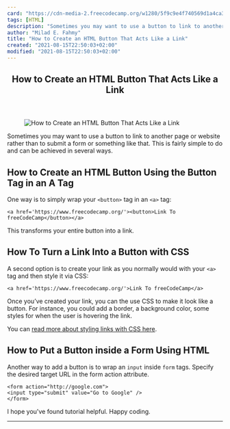 ```yaml
---
card: "https://cdn-media-2.freecodecamp.org/w1280/5f9c9e4f740569d1a4ca3c6e.jpg"
tags: [HTML]
description: "Sometimes you may want to use a button to link to another pag"
author: "Milad E. Fahmy"
title: "How to Create an HTML Button That Acts Like a Link"
created: "2021-08-15T22:50:03+02:00"
modified: "2021-08-15T22:50:03+02:00"
---
```

<div class="site-wrapper">
<main id="site-main" class="site-main outer">
<div class="inner">
<article class="post-full post tag-html ">
<header class="post-full-header">
<h1 class="post-full-title">How to Create an HTML Button That Acts Like a Link</h1>
</header>
<figure class="post-full-image">
<picture>
<source media="(max-width: 700px)" sizes="1px" srcset="data:image/gif;base64,R0lGODlhAQABAIAAAAAAAP///yH5BAEAAAAALAAAAAABAAEAAAIBRAA7 1w">
<source media="(min-width: 701px)" sizes="(max-width: 800px) 400px,
(max-width: 1170px) 700px,
1400px" srcset="https://cdn-media-2.freecodecamp.org/w1280/5f9c9e4f740569d1a4ca3c6e.jpg 300w,
https://cdn-media-2.freecodecamp.org/w1280/5f9c9e4f740569d1a4ca3c6e.jpg 600w,
https://cdn-media-2.freecodecamp.org/w1280/5f9c9e4f740569d1a4ca3c6e.jpg 1000w,
https://cdn-media-2.freecodecamp.org/w1280/5f9c9e4f740569d1a4ca3c6e.jpg 2000w">
<img onerror="this.style.display='none'" src="https://cdn-media-2.freecodecamp.org/w1280/5f9c9e4f740569d1a4ca3c6e.jpg" alt="How to Create an HTML Button That Acts Like a Link">
</picture>
</figure>
<section class="post-full-content">
<div class="post-content medium-migrated-article">
<p>Sometimes you may want to use a button to link to another page or website rather than to submit a form or something like that. This is fairly simple to do and can be achieved in several ways.</p><h2 id="how-to-create-an-html-button-using-the-button-tag-in-an-a-tag">How to Create an HTML Button Using the Button Tag in an A Tag</h2><p>One way is to simply wrap your <code>&lt;button&gt;</code> tag in an <code>&lt;a&gt;</code> tag:</p><pre><code class="language-html">&lt;a href='https://www.freecodecamp.org/'&gt;&lt;button&gt;Link To freeCodeCamp&lt;/button&gt;&lt;/a&gt;</code></pre><p>This transforms your entire button into a link.</p><h2 id="how-to-turn-a-link-into-a-button-with-css">How To Turn a Link Into a Button with CSS</h2><p>A second option is to create your link as you normally would with your <code>&lt;a&gt;</code> tag and then style it via CSS:</p><pre><code class="language-html">&lt;a href='https://www.freecodecamp.org/'&gt;Link To freeCodeCamp&lt;/a&gt;</code></pre><p>Once you’ve created your link, you can the use CSS to make it look like a button. For instance, you could add a border, a background color, some styles for when the user is hovering the link.</p><p>You can <a href="/news/a-quick-guide-to-styling-buttons-using-css-f64d4f96337f/">read more about styling links with CSS here</a>.</p><h2 id="how-to-put-a-button-inside-a-form-using-html">How to Put a Button inside a Form Using HTML</h2><p>Another way to add a button is to wrap an <code>input</code> inside <code>form</code> tags. Specify the desired target URL in the form action attribute.</p><pre><code class="language-html">&lt;form action="http://google.com"&gt;
&lt;input type="submit" value="Go to Google" /&gt;
&lt;/form&gt;</code></pre><p>I hope you've found tutorial helpful. Happy coding.</p>
</div>
<hr>
</section>
</article>
</div>
</main>
</div>
<!-- Google Tag Manager (noscript) -->
<!-- End Google Tag Manager (noscript) -->
